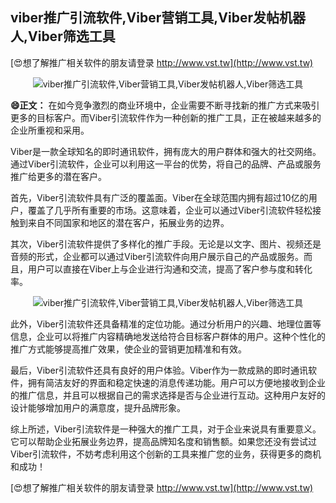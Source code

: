 ## **viber推广引流软件,Viber营销工具,Viber发帖机器人,Viber筛选工具**

[😍想了解推广相关软件的朋友请登录 http://www.vst.tw](http://www.vst.tw)

 <center><img src="https://vst.tw/MP4/tuiguang/png/7.png" alt="viber推广引流软件,Viber营销工具,Viber发帖机器人,Viber筛选工具"></center>

**😄正文：**
在如今竞争激烈的商业环境中，企业需要不断寻找新的推广方式来吸引更多的目标客户。而Viber引流软件作为一种创新的推广工具，正在被越来越多的企业所重视和采用。

Viber是一款全球知名的即时通讯软件，拥有庞大的用户群体和强大的社交网络。通过Viber引流软件，企业可以利用这一平台的优势，将自己的品牌、产品或服务推广给更多的潜在客户。

首先，Viber引流软件具有广泛的覆盖面。Viber在全球范围内拥有超过10亿的用户，覆盖了几乎所有重要的市场。这意味着，企业可以通过Viber引流软件轻松接触到来自不同国家和地区的潜在客户，拓展业务的边界。

其次，Viber引流软件提供了多样化的推广手段。无论是以文字、图片、视频还是音频的形式，企业都可以通过Viber引流软件向用户展示自己的产品或服务。而且，用户可以直接在Viber上与企业进行沟通和交流，提高了客户参与度和转化率。

 <center><img src="https://vst.tw/MP4/tuiguang/png/5.png" alt="viber推广引流软件,Viber营销工具,Viber发帖机器人,Viber筛选工具"></center>

此外，Viber引流软件还具备精准的定位功能。通过分析用户的兴趣、地理位置等信息，企业可以将推广内容精确地发送给符合目标客户群体的用户。这种个性化的推广方式能够提高推广效果，使企业的营销更加精准和有效。

最后，Viber引流软件还具有良好的用户体验。Viber作为一款成熟的即时通讯软件，拥有简洁友好的界面和稳定快速的消息传递功能。用户可以方便地接收到企业的推广信息，并且可以根据自己的需求选择是否与企业进行互动。这种用户友好的设计能够增加用户的满意度，提升品牌形象。

综上所述，Viber引流软件是一种强大的推广工具，对于企业来说具有重要意义。它可以帮助企业拓展业务边界，提高品牌知名度和销售额。如果您还没有尝试过Viber引流软件，不妨考虑利用这个创新的工具来推广您的业务，获得更多的商机和成功！

[😍想了解推广相关软件的朋友请登录 http://www.vst.tw](http://www.vst.tw)



